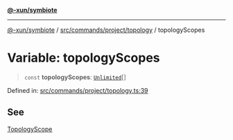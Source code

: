 [**@-xun/symbiote**](../../../../../README.md)

***

[@-xun/symbiote](../../../../../README.md) / [src/commands/project/topology](../README.md) / topologyScopes

# Variable: topologyScopes

> `const` **topologyScopes**: [`Unlimited`](../../../../configure/enumerations/UnlimitedGlobalScope.md#unlimited)[]

Defined in: [src/commands/project/topology.ts:39](https://github.com/Xunnamius/symbiote/blob/cfd701ad0628c5e146048c1316e66e821d0bb3c4/src/commands/project/topology.ts#L39)

## See

[TopologyScope](../../../../configure/enumerations/UnlimitedGlobalScope.md)
